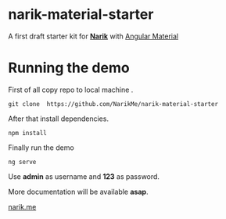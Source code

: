 # narik-material-starter
A first draft starter kit for [**Narik**](http://narik.me "**Narik**") with [Angular Material](https://material.angular.io/ "angular-material")


# Running the demo

First of all copy repo to local machine .
```
git clone  https://github.com/NarikMe/narik-material-starter
```

After  that install dependencies.

```
npm install
```

Finally run the demo

```
ng serve
```

Use **admin** as username and **123** as password.

More documentation will be available **asap**.

[narik.me](http://narik.me "narik.me")


